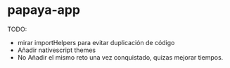 # papaya-app

TODO:

- mirar importHelpers para evitar duplicación de código
- Añadir nativescript themes
- No Añadir el mismo reto una vez conquistado, quizas mejorar tiempos.